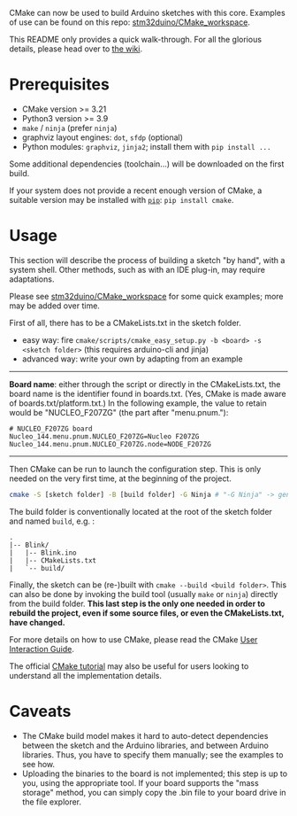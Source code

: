 CMake can now be used to build Arduino sketches with this core.
Examples of use can be found on this repo: [stm32duino/CMake_workspace](https://github.com/stm32duino/CMake_workspace).

This README only provides a quick walk-through.
For all the glorious details, please head over to [the wiki](https://github.com/massonal/Arduino_Core_STM32/wiki).

# Prerequisites

- CMake version >= 3.21
- Python3 version >= 3.9
- `make` / `ninja` (prefer `ninja`)
- graphviz layout engines: `dot`, `sfdp` (optional)
- Python modules: `graphviz`, `jinja2`; install them with `pip install ...`

Some additional dependencies (toolchain...) will be downloaded on the first build.

If your system does not provide a recent enough version of CMake, a suitable version may be installed with [`pip`](https://pypi.org/): `pip install cmake`.

# Usage

This section will describe the process of building a sketch "by hand", with a system shell. Other methods, such as with an IDE plug-in, may require adaptations.

Please see [stm32duino/CMake_workspace](https://github.com/stm32duino/CMake_workspace) for some quick examples; more may be added over time.

First of all, there has to be a CMakeLists.txt in the sketch folder.

- easy way: fire `cmake/scripts/cmake_easy_setup.py -b <board> -s <sketch folder>` (this requires arduino-cli and jinja)
- advanced way: write your own by adapting from an example

--------

__Board name__: either through the script or directly in the CMakeLists.txt, the board name is the identifier found in boards.txt. (Yes, CMake is made aware of boards.txt/platform.txt.)
In the following example, the value to retain would be "NUCLEO_F207ZG" (the part after "menu.pnum."):
```
# NUCLEO_F207ZG board
Nucleo_144.menu.pnum.NUCLEO_F207ZG=Nucleo F207ZG
Nucleo_144.menu.pnum.NUCLEO_F207ZG.node=NODE_F207ZG
```

--------

Then CMake can be run to launch the configuration step. This is only needed on the very first time, at the beginning of the project.
```sh
cmake -S [sketch folder] -B [build folder] -G Ninja # "-G Ninja" -> generate ninja files (default = make)
```
The build folder is conventionally located at the root of the sketch folder and named `build`, e.g. :
```
.
|-- Blink/
|   |-- Blink.ino
|   |-- CMakeLists.txt
|   `-- build/
```

Finally, the sketch can be (re-)built with `cmake --build <build folder>`.
This can also be done by invoking the build tool (usually `make` or `ninja`) directly from the build folder.
**This last step is the only one needed in order to rebuild the project, even if some source files, or even the CMakeLists.txt, have changed.**

For more details on how to use CMake, please read the CMake [User Interaction Guide](https://cmake.org/cmake/help/v3.21/guide/user-interaction/index.html).

The official [CMake tutorial](https://cmake.org/cmake/help/latest/guide/tutorial/index.html) may also be useful for users looking to understand all the implementation details.

# Caveats

- The CMake build model makes it hard to auto-detect dependencies between the sketch and the Arduino libraries, and between Arduino libraries. Thus, you have to specify them manually; see the examples to see how.
- Uploading the binaries to the board is not implemented; this step is up to you, using the appropriate tool. If your board supports the "mass storage" method, you can simply copy the .bin file to your board drive in the file explorer.
